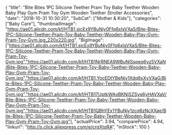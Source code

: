 {
	"title": "Bite Bites 1PC Silicone Teether Pram Toy Baby Teether Wooden Baby Play Gym Pram Toy Gym Wooden Teether Stroller Accessories",
	"date": "2018-10-31 10:30:20",
	"SubCat": ["Mother & Kids"],
	"categories": ["Baby Care"],
	"thumbnailImage": "https://ae01.alicdn.com/kf/HTB1.sicEx9YBuNjy0Ffq6xIsVXaS/Bite-Bites-1PC-Silicone-Teether-Pram-Toy-Baby-Teether-Wooden-Baby-Play-Gym-Pram-Toy-Gym.jpg_220x220.jpg",
	"BigImage": ["https://ae01.alicdn.com/kf/HTB1.sicEx9YBuNjy0Ffq6xIsVXaS/Bite-Bites-1PC-Silicone-Teether-Pram-Toy-Baby-Teether-Wooden-Baby-Play-Gym-Pram-Toy-Gym.jpg","https://ae01.alicdn.com/kf/HTB1NrRNEA9WBuNjSspeq6yz5VXaN/Bite-Bites-1PC-Silicone-Teether-Pram-Toy-Baby-Teether-Wooden-Baby-Play-Gym-Pram-Toy-Gym.jpg","https://ae01.alicdn.com/kf/HTB1.YocEDtYBeNjy1Xdq6xXyVXaG/Bite-Bites-1PC-Silicone-Teether-Pram-Toy-Baby-Teether-Wooden-Baby-Play-Gym-Pram-Toy-Gym.jpg","https://ae01.alicdn.com/kf/HTB17UptkWAoBKNjSZSyq6yHAVXaV/Bite-Bites-1PC-Silicone-Teether-Pram-Toy-Baby-Teether-Wooden-Baby-Play-Gym-Pram-Toy-Gym.jpg","https://ae01.alicdn.com/kf/HTB1QBhYEx1YBuNjy1zcq6zNcXXae/Bite-Bites-1PC-Silicone-Teether-Pram-Toy-Baby-Teether-Wooden-Baby-Play-Gym-Pram-Toy-Gym.jpg"],
	"actualPrice": 3.94,
	"comparePrice": 4.94,
	"linkurl": "http://s.click.aliexpress.com/e/crqXtqRA",
	"inStock": 100
}
